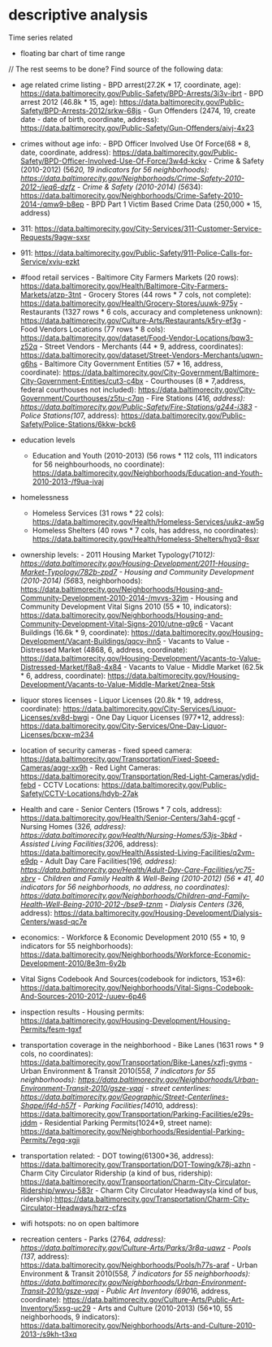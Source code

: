 # descriptive analysis
Time series related
- floating bar chart of time range


// The rest seems to be done?
Find source of the following data:
- age related crime listing
        - BPD arrest(27.2K * 17, coordinate, age): https://data.baltimorecity.gov/Public-Safety/BPD-Arrests/3i3v-ibrt
        - BPD arrest 2012 (46.8k * 15, age): https://data.baltimorecity.gov/Public-Safety/BPD-Arrests-2012/srkw-68js
        - Gun Offenders (2474, 19, create date - date of birth, coordinate, address): https://data.baltimorecity.gov/Public-Safety/Gun-Offenders/aivj-4x23
- crimes without age info:
        - BPD Officer Involved Use Of Force(68 * 8, date, coordinate, address): https://data.baltimorecity.gov/Public-Safety/BPD-Officer-Involved-Use-Of-Force/3w4d-kckv
        - Crime & Safety (2010-2012) (56*20, 19 indicators for 56 neighborhoods): https://data.baltimorecity.gov/Neighborhoods/Crime-Safety-2010-2012-/ieq6-dzfz
        - Crime & Safety (2010-2014) (56*34): https://data.baltimorecity.gov/Neighborhoods/Crime-Safety-2010-2014-/qmw9-b8ep
        - BPD Part 1 Victim Based Crime Data (250,000 * 15, address)
- 311: https://data.baltimorecity.gov/City-Services/311-Customer-Service-Requests/9agw-sxsr
- 911: https://data.baltimorecity.gov/Public-Safety/911-Police-Calls-for-Service/xviu-ezkt
- #food retail services
        - Baltimore City Farmers Markets (20 rows): https://data.baltimorecity.gov/Health/Baltimore-City-Farmers-Markets/atzp-3tnt
        - Grocery Stores (44 rows * 7 cols, not complete): https://data.baltimorecity.gov/Health/Grocery-Stores/uuwk-975y
        - Restaurants (1327 rows * 6 cols, accuracy and completeness unknown): https://data.baltimorecity.gov/Culture-Arts/Restaurants/k5ry-ef3g
        - Food Vendors Locations (77 rows * 8 cols): https://data.baltimorecity.gov/dataset/Food-Vendor-Locations/bqw3-z52q
        - Street Vendors - Merchants (44 * 9, address, coordinates): https://data.baltimorecity.gov/dataset/Street-Vendors-Merchants/uqwn-g6hs
        - Baltimore City Government Entities (57 * 16, address, coordinate): https://data.baltimorecity.gov/City-Government/Baltimore-City-Government-Entities/cut3-c4bx
        - Courthouses (8 * 7,address, federal courthouses not included): https://data.baltimorecity.gov/City-Government/Courthouses/z5tu-c7qn
        - Fire Stations (41*6, address): https://data.baltimorecity.gov/Public-Safety/Fire-Stations/g244-i383
        - Police Stations(10*7, address): https://data.baltimorecity.gov/Public-Safety/Police-Stations/6kkw-bck6
- education levels
	- Education and Youth (2010-2013) (56 rows * 112 cols, 111 indicators for 56 neighbourhoods, no coordinate): https://data.baltimorecity.gov/Neighborhoods/Education-and-Youth-2010-2013-/f9ua-ivaj
- homelessness
	- Homeless Services (31 rows * 22 cols): https://data.baltimorecity.gov/Health/Homeless-Services/uukz-aw5g
	- Homeless Shelters (40 rows * 7 cols, has address, no coordinates): https://data.baltimorecity.gov/Health/Homeless-Shelters/hyq3-8sxr
- ownership levels:
        - 2011 Housing Market Typology(710*12): https://data.baltimorecity.gov/Housing-Development/2011-Housing-Market-Typology/782b-zpd7
        - Housing and Community Development (2010-2014) (56*83, neighborhoods): https://data.baltimorecity.gov/Neighborhoods/Housing-and-Community-Development-2010-2014-/mvvs-32jm
        - Housing and Community Development Vital Signs 2010 (55 * 10, indicators): https://data.baltimorecity.gov/Neighborhoods/Housing-and-Community-Development-Vital-Signs-2010/utne-q9c6
        - Vacant Buildings (16.6k * 9, coordinate): https://data.baltimorecity.gov/Housing-Development/Vacant-Buildings/qqcv-ihn5
        - Vacants to Value - Distressed Market (4868, 6, address, coordinate): https://data.baltimorecity.gov/Housing-Development/Vacants-to-Value-Distressed-Market/f8a8-4x84
        - Vacants to Value - Middle Market (62.5k * 6, address, coordinate): https://data.baltimorecity.gov/Housing-Development/Vacants-to-Value-Middle-Market/2nea-5tsk
- liquor stores licenses 
        - Liquor Licenses (20.8k * 19, address, coordinate): https://data.baltimorecity.gov/City-Services/Liquor-Licenses/xv8d-bwgi
        - One Day Liquor Licenses (977*12, address): https://data.baltimorecity.gov/City-Services/One-Day-Liquor-Licenses/bcxw-m234
- location of security cameras
        - fixed speed camera: https://data.baltimorecity.gov/Transportation/Fixed-Speed-Cameras/aqgr-xx9h
        - Red Light Cameras: https://data.baltimorecity.gov/Transportation/Red-Light-Cameras/ydjd-febd
        - CCTV Locations: https://data.baltimorecity.gov/Public-Safety/CCTV-Locations/hdyb-27ak
- Health and care
        - Senior Centers (15rows * 7 cols, address): https://data.baltimorecity.gov/Health/Senior-Centers/3ah4-gcgf
        - Nursing Homes (32*6, address): https://data.baltimorecity.gov/Health/Nursing-Homes/53js-3bkd
        - Assisted Living Facilities(320*6, address): https://data.baltimorecity.gov/Health/Assisted-Living-Facilities/q2vm-e9dp
        - Adult Day Care Facilities(19*6, address): https://data.baltimorecity.gov/Health/Adult-Day-Care-Facilities/yc75-xbrv
        - Children and Family Health & Well-Being (2010-2012) (56  * 41, 40 indicators for 56 neighborhoods, no address, no coordinates): https://data.baltimorecity.gov/Neighborhoods/Children-and-Family-Health-Well-Being-2010-2012-/bse9-tznm
        - Dialysis Centers (32*6, address): https://data.baltimorecity.gov/Housing-Development/Dialysis-Centers/wasd-qc7e
- economics:
        - Workforce & Economic Development 2010 (55 * 10, 9 indicators for 55 neighborhoods): https://data.baltimorecity.gov/Neighborhoods/Workforce-Economic-Development-2010/8e3m-6y2b
- Vital Signs Codebook And Sources(codebook for indictors, 153*6): https://data.baltimorecity.gov/Neighborhoods/Vital-Signs-Codebook-And-Sources-2010-2012-/uuev-6p46

- inspection results
        - Housing permits: https://data.baltimorecity.gov/Housing-Development/Housing-Permits/fesm-tgxf
- transportation coverage in the neighborhood
        - Bike Lanes (1631 rows * 9 cols, no coordinates): https://data.baltimorecity.gov/Transportation/Bike-Lanes/xzfj-gyms
        - Urban Environment & Transit 2010(55*8, 7 indicators for 55 neighborhoods): https://data.baltimorecity.gov/Neighborhoods/Urban-Environment-Transit-2010/gsze-vqaj
        - street centerlines: https://data.baltimorecity.gov/Geographic/Street-Centerlines-Shape/if4d-h57f
        - Parking Facilities(140*10, address): https://data.baltimorecity.gov/Transportation/Parking-Facilities/e29s-jddm
        - Residential Parking Permits(1024*9, street name): https://data.baltimorecity.gov/Neighborhoods/Residential-Parking-Permits/7egq-xgji
- transportation related:
        - DOT towing(61300*36, address): https://data.baltimorecity.gov/Transportation/DOT-Towing/k78j-azhn
        - Charm City Circulator Ridership (a kind of bus, ridership): https://data.baltimorecity.gov/Transportation/Charm-City-Circulator-Ridership/wwvu-583r
        - Charm City Circulator Headways(a kind of bus, ridership):https://data.baltimorecity.gov/Transportation/Charm-City-Circulator-Headways/hzrz-cfzs
- wifi hotspots: no on open baltimore
- recreation centers
        - Parks (276*4, address): https://data.baltimorecity.gov/Culture-Arts/Parks/3r8a-uawz
        - Pools (13*7, address): https://data.baltimorecity.gov/Neighborhoods/Pools/h77s-araf
        - Urban Environment & Transit 2010(55*8, 7 indicators for 55 neighborhoods): https://data.baltimorecity.gov/Neighborhoods/Urban-Environment-Transit-2010/gsze-vqaj
        - Public Art Inventory (690*16, address, coordinate): https://data.baltimorecity.gov/Culture-Arts/Public-Art-Inventory/5xsg-uc29
        - Arts and Culture (2010-2013) (56*10, 55 neighborhoods, 9 indicators): https://data.baltimorecity.gov/Neighborhoods/Arts-and-Culture-2010-2013-/s9kh-t3xq
